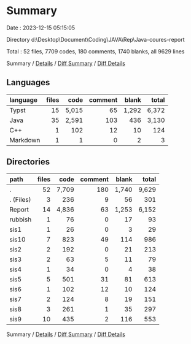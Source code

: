 # Summary

Date : 2023-12-15 05:15:05

Directory d:\\Desktop\\Document\\Coding\\JAVA\\Rep\\Java-coures-report

Total : 52 files,  7709 codes, 180 comments, 1740 blanks, all 9629 lines

Summary / [Details](details.md) / [Diff Summary](diff.md) / [Diff Details](diff-details.md)

## Languages
| language | files | code | comment | blank | total |
| :--- | ---: | ---: | ---: | ---: | ---: |
| Typst | 15 | 5,015 | 65 | 1,292 | 6,372 |
| Java | 35 | 2,591 | 103 | 436 | 3,130 |
| C++ | 1 | 102 | 12 | 10 | 124 |
| Markdown | 1 | 1 | 0 | 2 | 3 |

## Directories
| path | files | code | comment | blank | total |
| :--- | ---: | ---: | ---: | ---: | ---: |
| . | 52 | 7,709 | 180 | 1,740 | 9,629 |
| . (Files) | 3 | 236 | 9 | 56 | 301 |
| Report | 14 | 4,836 | 63 | 1,253 | 6,152 |
| rubbish | 1 | 76 | 0 | 17 | 93 |
| sis1 | 1 | 26 | 0 | 3 | 29 |
| sis10 | 7 | 823 | 49 | 114 | 986 |
| sis2 | 2 | 192 | 0 | 21 | 213 |
| sis3 | 2 | 63 | 5 | 11 | 79 |
| sis4 | 1 | 34 | 0 | 4 | 38 |
| sis5 | 5 | 501 | 31 | 81 | 613 |
| sis6 | 1 | 102 | 12 | 10 | 124 |
| sis7 | 2 | 124 | 8 | 19 | 151 |
| sis8 | 3 | 261 | 1 | 35 | 297 |
| sis9 | 10 | 435 | 2 | 116 | 553 |

Summary / [Details](details.md) / [Diff Summary](diff.md) / [Diff Details](diff-details.md)